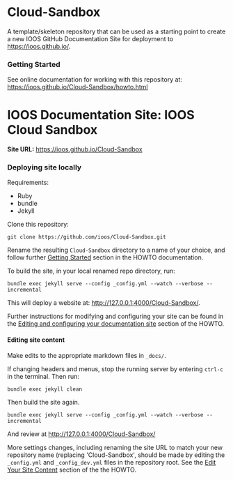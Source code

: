 # Cloud-Sandbox

A template/skeleton repository that can be used as a starting point to create a new IOOS GitHub Documentation Site for deployment to https://ioos.github.io/.

### Getting Started

See online documentation for working with this repository at: https://ioos.github.io/Cloud-Sandbox/howto.html 

# IOOS Documentation Site: IOOS Cloud Sandbox

**Site URL:** https://ioos.github.io/Cloud-Sandbox



### Deploying site locally
Requirements:
* Ruby
* bundle
* Jekyll

Clone this repository:
```commandline
git clone https://github.com/ioos/Cloud-Sandbox.git
```
Rename the resulting `Cloud-Sandbox` directory to a name of your choice, and follow further [Getting Started](https://ioos.github.io/Cloud-Sandbox/howto.html#getting-started) section in the HOWTO documentation.

To build the site, in your local renamed repo directory, run:
```commandline
bundle exec jekyll serve --config _config.yml --watch --verbose --incremental
```
This will deploy a website at: http://127.0.0.1:4000/Cloud-Sandbox/.

Further instructions for modifying and configuring your site can be found in the  [Editing and configuring your documentation site](https://ioos.github.io/Cloud-Sandbox/howto.html#editing-and-configuring-your-documentation-site) section of the HOWTO.

#### Editing site content

Make edits to the appropriate markdown files in `_docs/`. 

If changing headers and menus, stop the running server by entering `ctrl-c` in the terminal. Then run:
```commandline
bundle exec jekyll clean
```
Then build the site again.
```commandline
bundle exec jekyll serve --config _config.yml --watch --verbose --incremental
```
And review at http://127.0.0.1:4000/Cloud-Sandbox/

More settings changes, including renaming the site URL to match your new repository name (replacing 'Cloud-Sandbox', should be made by editing the `_config.yml` and `_config_dev.yml` files in the repository root. See the [Edit Your Site Content](https://ioos.github.io/Cloud-Sandbox/howto.html#step-2-edit-your-documentation-site-content) section of the the HOWTO.